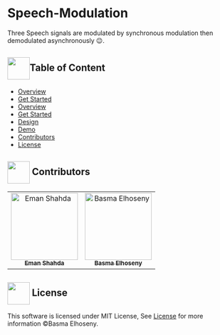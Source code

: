 # Speech-Modulation
Three Speech signals are modulated by synchronous modulation then demodulated asynchronously 😉.


## <img  align= center width=50px src="https://cdn.edu.buncee.com/assets/d4094ddfdc4426d73593ae3727f94eec/animation-library-flyppl-081720.gif?timestamp=1597673172">Table of Content

- <a href ="#overview">Overview</a>
- <a href ="#started">Get Started</a>
- <a href ="#overview">Overview</a>
- <a href ="#started">Get Started</a>
- <a href ="#Design">Design</a>
- <a href ="#Demo">Demo</a>
- <a href ="#Contributors">Contributors</a>
- <a href ="#License">License</a>



## <img  align= center width=50px height=50px src="https://media1.giphy.com/media/WFZvB7VIXBgiz3oDXE/giphy.gif?cid=6c09b952tmewuarqtlyfot8t8i0kh6ov6vrypnwdrihlsshb&rid=giphy.gif&ct=s"> Contributors <a id = "Contributors"></a>

<table>
  <tr>
    <td align="center">
    <a href="https://github.com/emanshahda" target="_black">
    <img src="https://avatars.githubusercontent.com/u/89708797?v=4" width="150px;" alt="Eman Shahda"/>
    <br />
    <sub><b>Eman Shahda</b></sub></a>
    </td>
    <td align="center">
    <a href="https://github.com/BasmaElhoseny01" target="_black">
    <img src="https://avatars.githubusercontent.com/u/72309546?v=4" width="150px;" alt="Basma Elhoseny"/>
    <br />
    <sub><b>Basma Elhoseny</b></sub></a>
    </td>
  </tr>
 </table>
 
 ## <img  align= center width=50px height=50px src="https://moein.video/wp-content/uploads/2022/05/license-GIF-Certificate-Royalty-Free-Animated-Icon-350px-after-effects-project.gif"> License <a id = "License"></a>
This software is licensed under MIT License, See [License](https://github.com/BasmaElhoseny01/Speech-Modulation/blob/main/LICENSE) for more information ©Basma Elhoseny.
